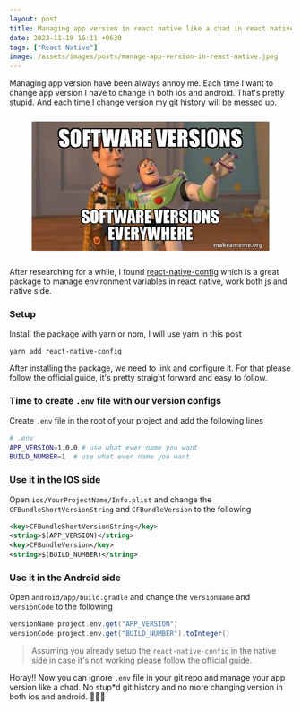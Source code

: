 ```yaml
---
layout: post
title: Managing app version in react native like a chad in react native
date: 2023-11-19 16:11 +0630
tags: ["React Native"]
image: /assets/images/posts/manage-app-version-in-react-native.jpeg
---
```


Managing app version have been always annoy me. Each time I want to change app version I have to change in both ios and android.
That's pretty stupid. And each time I change version my git history will be messed up.

<figure>
    <img style="margin: 12px 0;" src="/assets/images/posts/manage-app-version-in-react-native.jpeg" alt="Manage app version in react native">
</figure>

After researching for a while, I found [react-native-config](https://www.npmjs.com/package/react-native-config)
which is a great package to manage environment variables in react native, work both js and native side.

### Setup

Install the package with yarn or npm, I will use yarn in this post

```bash
yarn add react-native-config
```

After installing the package, we need to link and configure it. For that please follow the official guide, it's pretty straight forward and easy to follow.

### Time to create `.env` file with our version configs

Create `.env` file in the root of your project and add the following lines

```bash
# .env
APP_VERSION=1.0.0 # use what ever name you want
BUILD_NUMBER=1  # use what ever name you want
```

### Use it in the IOS side

Open `ios/YourProjectName/Info.plist` and change the `CFBundleShortVersionString` and `CFBundleVersion` to the following

```xml
<key>CFBundleShortVersionString</key>
<string>$(APP_VERSION)</string>
<key>CFBundleVersion</key>
<string>$(BUILD_NUMBER)</string>
```


### Use it in the Android side

Open `android/app/build.gradle` and change the `versionName` and `versionCode` to the following

```gradle
versionName project.env.get("APP_VERSION")
versionCode project.env.get("BUILD_NUMBER").toInteger()
```


> Assuming you already setup the `react-native-config` in the native side in case it's not working
please follow the official guide.

Horay!! Now you can ignore `.env` file in your git repo and manage your app version like a chad.
No stup*d git history and no more changing version in both ios and android. 🎉🎉🎉
